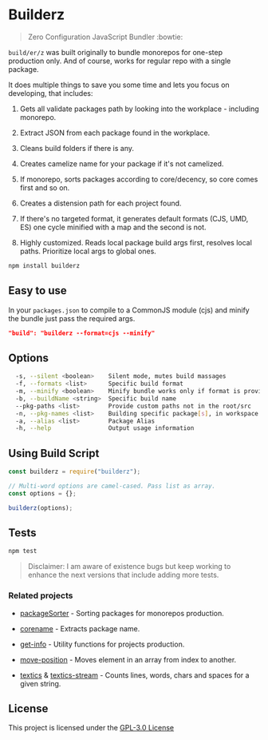 # Builderz

> Zero Configuration JavaScript Bundler :bowtie:

`build/er/z` was built originally to bundle monorepos for one-step production
only. And of course, works for regular repo with a single package.

It does multiple things to save you some time and lets you focus on developing,
that includes:

1. Gets all validate packages path by looking into the workplace - including
   monorepo.

2. Extract JSON from each package found in the workplace.

3. Cleans build folders if there is any.

4. Creates camelize name for your package if it's not camelized.

5. If monorepo, sorts packages according to core/decency, so core comes first
   and so on.

6. Creates a distension path for each project found.

7. If there's no targeted format, it generates default formats (CJS, UMD, ES)
   one cycle minified with a map and the second is not.

8. Highly customized. Reads local package build args first, resolves local paths. Prioritize
   local args to global ones.

```bash
npm install builderz
```

## Easy to use

In your `packages.json` to compile to a CommonJS module (cjs) and minify the
bundle just pass the required args.

```json
"build": "builderz --format=cjs --minify"
```

## Options

```bash
  -s, --silent <boolean>    Silent mode, mutes build massages
  -f, --formats <list>      Specific build format
  -m, --minify <boolean>    Minify bundle works only if format is provided
  -b, --buildName <string>  Specific build name
  --pkg-paths <list>        Provide custom paths not in the root/src
  -n, --pkg-names <list>    Building specific package[s], in workspace
  -a, --alias <list>        Package Alias
  -h, --help                Output usage information
```

## Using Build Script

```js
const builderz = require("builderz");

// Multi-word options are camel-cased. Pass list as array.
const options = {};

builderz(options);
```

## Tests

```sh
npm test
```

> Disclaimer: I am aware of existence bugs but keep working to enhance the next
> versions that include adding more tests.

### Related projects

- [packageSorter](https://github.com/jalal246/packageSorter) - Sorting packages
  for monorepos production.

- [corename](https://github.com/jalal246/corename) - Extracts package name.

- [get-info](https://github.com/jalal246/get-info) - Utility functions for projects production.

- [move-position](https://github.com/jalal246/move-position) - Moves element in
  an array from index to another.

- [textics](https://github.com/jalal246/textics) & [textics-stream](https://github.com/jalal246/textics-stream) - Counts lines, words, chars and spaces for a given string.

## License

This project is licensed under the [GPL-3.0 License](https://github.com/jalal246/builderz/blob/master/LICENSE)
